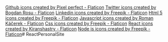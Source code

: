 <a href="https://www.flaticon.com/free-icons/github" title="github icons">Github icons created by Pixel perfect - Flaticon</a>
<a href="https://www.flaticon.com/free-icons/twitter" title="twitter icons">Twitter icons created by Bogdan Rosu - Flaticon</a>
<a href="https://www.flaticon.com/free-icons/linkedin" title="linkedin icons">Linkedin icons created by Freepik - Flaticon</a>
<a href="https://www.flaticon.com/free-icons/html-5" title="html 5 icons">Html 5 icons created by Freepik - Flaticon</a>
<a href="https://www.flaticon.com/free-icons/javascript" title="javascript icons">Javascript icons created by Roman Káčerek - Flaticon</a>
<a href="https://www.flaticon.com/free-icons/css" title="css icons">Css icons created by Freepik - Flaticon</a>
<a href="https://www.flaticon.com/free-icons/react" title="react icons">React icons created by Kiranshastry - Flaticon</a>
<a href="https://www.flaticon.com/free-icons/node-js" title="node js icons">Node js icons created by Freepik - Flaticon</a># ReactPersonalSite
